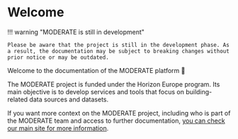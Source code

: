 # Welcome

!!! warning "MODERATE is still in development"

    Please be aware that the project is still in the development phase. As a result, the documentation may be subject to breaking changes without prior notice or may be outdated.

Welcome to the documentation of the MODERATE platform :wave:

The MODERATE project is funded under the Horizon Europe program. Its main objective is to develop services and tools that focus on building-related data sources and datasets.

If you want more context on the MODERATE project, including who is part of the MODERATE team and access to further documentation, [you can check our main site for more information](https://moderate-project.eu/).